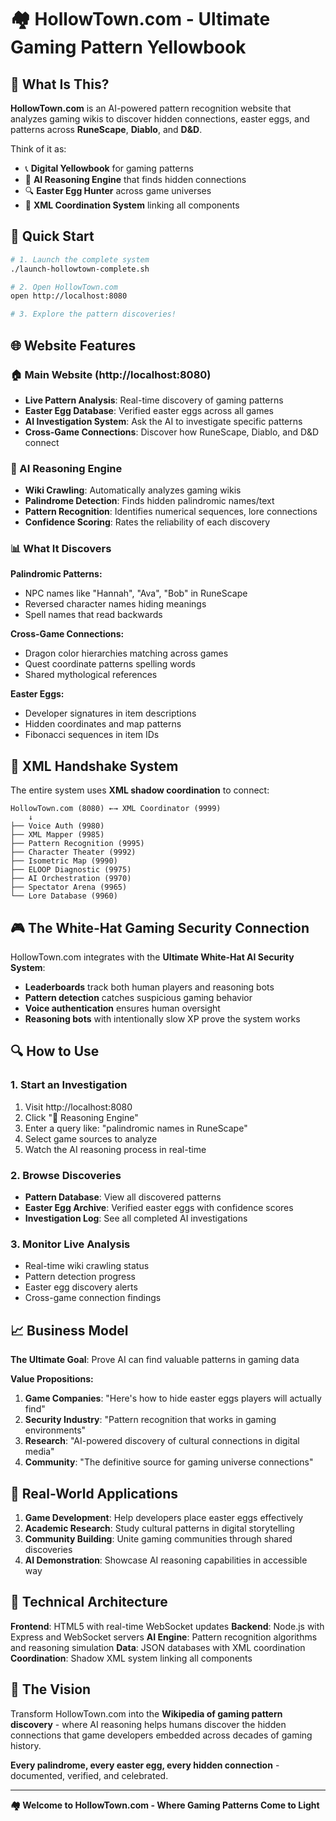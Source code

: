 # 🏘️ HollowTown.com - Ultimate Gaming Pattern Yellowbook

## 🎯 What Is This?

**HollowTown.com** is an AI-powered pattern recognition website that analyzes gaming wikis to discover hidden connections, easter eggs, and patterns across **RuneScape**, **Diablo**, and **D&D**.

Think of it as:
- 📞 **Digital Yellowbook** for gaming patterns
- 🧠 **AI Reasoning Engine** that finds hidden connections
- 🔍 **Easter Egg Hunter** across game universes
- 🤝 **XML Coordination System** linking all components

## 🚀 Quick Start

```bash
# 1. Launch the complete system
./launch-hollowtown-complete.sh

# 2. Open HollowTown.com
open http://localhost:8080

# 3. Explore the pattern discoveries!
```

## 🌐 Website Features

### 🏠 Main Website (http://localhost:8080)
- **Live Pattern Analysis**: Real-time discovery of gaming patterns
- **Easter Egg Database**: Verified easter eggs across all games
- **AI Investigation System**: Ask the AI to investigate specific patterns
- **Cross-Game Connections**: Discover how RuneScape, Diablo, and D&D connect

### 🧠 AI Reasoning Engine
- **Wiki Crawling**: Automatically analyzes gaming wikis
- **Palindrome Detection**: Finds hidden palindromic names/text
- **Pattern Recognition**: Identifies numerical sequences, lore connections
- **Confidence Scoring**: Rates the reliability of each discovery

### 📊 What It Discovers

**Palindromic Patterns:**
- NPC names like "Hannah", "Ava", "Bob" in RuneScape
- Reversed character names hiding meanings
- Spell names that read backwards

**Cross-Game Connections:**
- Dragon color hierarchies matching across games
- Quest coordinate patterns spelling words
- Shared mythological references

**Easter Eggs:**
- Developer signatures in item descriptions
- Hidden coordinates and map patterns
- Fibonacci sequences in item IDs

## 🤝 XML Handshake System

The entire system uses **XML shadow coordination** to connect:

```
HollowTown.com (8080) ←→ XML Coordinator (9999)
    ↓
├── Voice Auth (9980)
├── XML Mapper (9985) 
├── Pattern Recognition (9995)
├── Character Theater (9992)
├── Isometric Map (9990)
├── ELOOP Diagnostic (9975)
├── AI Orchestration (9970)
├── Spectator Arena (9965)
└── Lore Database (9960)
```

## 🎮 The White-Hat Gaming Security Connection

HollowTown.com integrates with the **Ultimate White-Hat AI Security System**:

- **Leaderboards** track both human players and reasoning bots
- **Pattern detection** catches suspicious gaming behavior
- **Voice authentication** ensures human oversight
- **Reasoning bots** with intentionally slow XP prove the system works

## 🔍 How to Use

### 1. Start an Investigation
1. Visit http://localhost:8080
2. Click "🧠 Reasoning Engine"
3. Enter a query like: "palindromic names in RuneScape"
4. Select game sources to analyze
5. Watch the AI reasoning process in real-time

### 2. Browse Discoveries
- **Pattern Database**: View all discovered patterns
- **Easter Egg Archive**: Verified easter eggs with confidence scores
- **Investigation Log**: See all completed AI investigations

### 3. Monitor Live Analysis
- Real-time wiki crawling status
- Pattern detection progress
- Easter egg discovery alerts
- Cross-game connection findings

## 📈 Business Model

**The Ultimate Goal**: Prove AI can find valuable patterns in gaming data

**Value Propositions:**
1. **Game Companies**: "Here's how to hide easter eggs players will actually find"
2. **Security Industry**: "Pattern recognition that works in gaming environments"
3. **Research**: "AI-powered discovery of cultural connections in digital media"
4. **Community**: "The definitive source for gaming universe connections"

## 🎯 Real-World Applications

1. **Game Development**: Help developers place easter eggs effectively
2. **Academic Research**: Study cultural patterns in digital storytelling
3. **Community Building**: Unite gaming communities through shared discoveries
4. **AI Demonstration**: Showcase AI reasoning capabilities in accessible way

## 🔧 Technical Architecture

**Frontend**: HTML5 with real-time WebSocket updates
**Backend**: Node.js with Express and WebSocket servers
**AI Engine**: Pattern recognition algorithms and reasoning simulation
**Data**: JSON databases with XML coordination
**Coordination**: Shadow XML system linking all components

## 🌟 The Vision

Transform HollowTown.com into the **Wikipedia of gaming pattern discovery** - where AI reasoning helps humans discover the hidden connections that game developers embedded across decades of gaming history.

**Every palindrome, every easter egg, every hidden connection** - documented, verified, and celebrated.

---

**🏘️ Welcome to HollowTown.com - Where Gaming Patterns Come to Light**